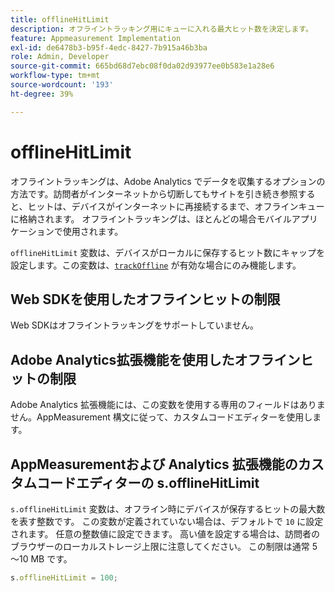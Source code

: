 ```yaml
---
title: offlineHitLimit
description: オフライントラッキング用にキューに入れる最大ヒット数を決定します。
feature: Appmeasurement Implementation
exl-id: de6478b3-b95f-4edc-8427-7b915a46b3ba
role: Admin, Developer
source-git-commit: 665bd68d7ebc08f0da02d93977ee0b583e1a28e6
workflow-type: tm+mt
source-wordcount: '193'
ht-degree: 39%

---
```


# offlineHitLimit

オフライントラッキングは、Adobe Analytics でデータを収集するオプションの方法です。訪問者がインターネットから切断してもサイトを引き続き参照すると、ヒットは、デバイスがインターネットに再接続するまで、オフラインキューに格納されます。 オフライントラッキングは、ほとんどの場合モバイルアプリケーションで使用されます。

`offlineHitLimit` 変数は、デバイスがローカルに保存するヒット数にキャップを設定します。この変数は、[`trackOffline`](trackoffline.md) が有効な場合にのみ機能します。

## Web SDKを使用したオフラインヒットの制限

Web SDKはオフライントラッキングをサポートしていません。

## Adobe Analytics拡張機能を使用したオフラインヒットの制限

Adobe Analytics 拡張機能には、この変数を使用する専用のフィールドはありません。AppMeasurement 構文に従って、カスタムコードエディターを使用します。

## AppMeasurementおよび Analytics 拡張機能のカスタムコードエディターの s.offlineHitLimit

`s.offlineHitLimit` 変数は、オフライン時にデバイスが保存するヒットの最大数を表す整数です。 この変数が定義されていない場合は、デフォルトで `10` に設定されます。 任意の整数値に設定できます。 高い値を設定する場合は、訪問者のブラウザーのローカルストレージ上限に注意してください。 この制限は通常 5～10 MB です。

```js
s.offlineHitLimit = 100;
```
